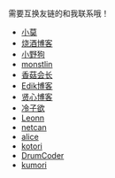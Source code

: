 <br><br><br><br><br><br><br><br><br>


需要互换友链的和我联系哦！
- [小莫](https://xiaomo.info)
- [烧酒博客](https://i.shojo.cc/)
- [小野狗](http://fortl.net) 
- [monstlin](http://monsterlin.com)
- [香菇会长](https://siitake.cn/)
- [Edik博客](https://www.edik.cn/)
- [贤心博客](http://sentsin.com/)
- [冷子欲](http://lengziyu.com/)
- [Leonn](https://liyuans.com/)
- [netcan](http://www.netcan666.com/)
- [alice](https://aliceprincess.info/)
- [kotori](https://kotori.love/)
- [DrumCoder](http://hotsun168.com/)
- [kumori](https://kumori.cn/)


<style>
.article-entry ul{
    padding: 0; 
}
.article-entry ul>li{
    list-style: none;
    display: inline-block;
    margin: 0 3px;
}
.article-entry ul>li a{
    color: #2E9FFF;
    text-decoration: none;
    
}

.article-entry ul>li a:hover{
    text-decoration: underline; 
}
.article-entry ul>li:before{width:0;height:0;border:0 }
li:before
    {
    content:"";
    width: 0;
    border:0;
    height: 0;
    background:rgba(0,0,0,0)
    }
</style>